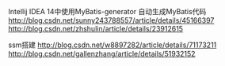 Intellij IDEA 14中使用MyBatis-generator 自动生成MyBatis代码
http://blog.csdn.net/sunny243788557/article/details/45166397
http://blog.csdn.net/zhshulin/article/details/23912615

ssm搭建
http://blog.csdn.net/w8897282/article/details/71173211
http://blog.csdn.net/gallenzhang/article/details/51932152